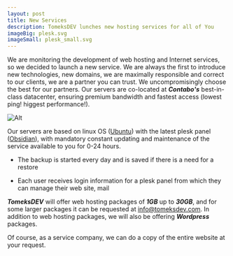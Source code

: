 ```yaml
---
layout: post
title: New Services
description: TomeksDEV lunches new hosting services for all of You
imageBig: plesk.svg
imageSmall: plesk_small.svg
---
```


We are monitoring the development of web hosting and Internet services, so we decided to launch a new service. We are always the first to introduce new technologies, new domains, we are maximally responsible and correct to our clients, we are a partner you can trust.
We uncompromisingly choose the best for our partners.
Our servers are co-located at **_Contabo's_** best-in-class datacenter, ensuring premium bandwidth and fastest access (lowest ping! higgest performance!).

![Alt](https://tomeksdev.com/postImages/plesk.jpg "Plesk")

Our servers are based on linux OS ([Ubuntu](https://ubuntu.com/)) with the latest plesk panel ([Obsidian](https://www.plesk.com/)), with mandatory constant updating and maintenance of the service available to you for 0-24 hours.

- The backup is started every day and is saved if there is a need for a restore 
  
- Each user receives login information for a plesk panel from which they can manage their web site, mail

**_TomeksDEV_** will offer web hosting packages of **_1GB_** up to **_30GB_**, and for some larger packages it can be requested at [info&commat;tomeksdev&period;com](mailto:info&commat;tomeksdev&period;com). In addition to web hosting packages, we will also be offering **_Wordpress_** packages.

Of course, as a service company, we can do a copy of the entire website at your request.